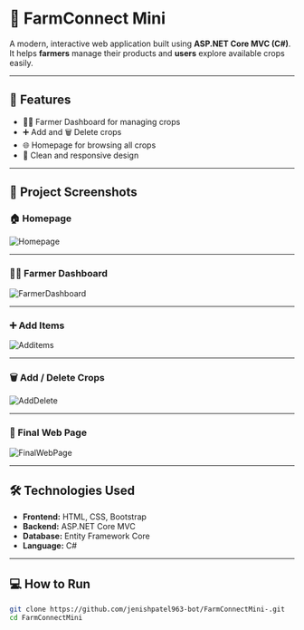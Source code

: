 # 🌾 FarmConnect Mini

A modern, interactive web application built using **ASP.NET Core MVC (C#)**.  
It helps **farmers** manage their products and **users** explore available crops easily.

---

## 🚀 Features
- 👨‍🌾 Farmer Dashboard for managing crops  
- ➕ Add and 🗑️ Delete crops  
- 🌐 Homepage for browsing all crops  
- 🎨 Clean and responsive design  

---

## 📸 Project Screenshots

### 🏠 Homepage
![Homepage](screenshot/Homepage.png)

---

### 👨‍🌾 Farmer Dashboard
![FarmerDashboard](screenshot/FarmerDashboard.png)

---

### ➕ Add Items
![Additems](screenshot/Additems.png)

---

### 🗑️ Add / Delete Crops
![AddDelete](screenshot/add-delete.png)

---

### 🌾 Final Web Page
![FinalWebPage](screenshot/FinalWebPage.png)

---

## 🛠️ Technologies Used
- **Frontend:** HTML, CSS, Bootstrap  
- **Backend:** ASP.NET Core MVC  
- **Database:** Entity Framework Core  
- **Language:** C#

---

## 💻 How to Run
```bash
git clone https://github.com/jenishpatel963-bot/FarmConnectMini-.git
cd FarmConnectMini
